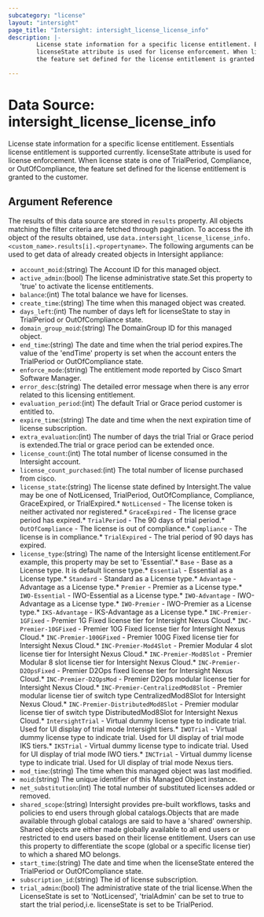 ```yaml
---
subcategory: "license"
layout: "intersight"
page_title: "Intersight: intersight_license_license_info"
description: |-
        License state information for a specific license entitlement. Essentials license entitlement is supported currently.
        licenseState attribute is used for license enforcement. When license state is one of TrialPeriod, Compliance, or OutOfCompliance,
        the feature set defined for the license entitlement is granted to the customer.

---
```


# Data Source: intersight_license_license_info
License state information for a specific license entitlement. Essentials license entitlement is supported currently.
licenseState attribute is used for license enforcement. When license state is one of TrialPeriod, Compliance, or OutOfCompliance,
the feature set defined for the license entitlement is granted to the customer.
## Argument Reference
The results of this data source are stored in `results` property.
All objects matching the filter criteria are fetched through pagination.
To access the ith object of the results obtained, use `data.intersight_license_license_info.<custom_name>.results[i].<propertyname>`.
The following arguments can be used to get data of already created objects in Intersight appliance:
* `account_moid`:(string) The Account ID for this managed object. 
* `active_admin`:(bool) The license administrative state.Set this property to 'true' to activate the license entitlements. 
* `balance`:(int) The total balance we have for licenses. 
* `create_time`:(string) The time when this managed object was created. 
* `days_left`:(int) The number of days left for licenseState to stay in TrialPeriod or OutOfCompliance state. 
* `domain_group_moid`:(string) The DomainGroup ID for this managed object. 
* `end_time`:(string) The date and time when the trial period expires.The value of the 'endTime' property is set when the account enters the TrialPeriod or OutOfCompliance state. 
* `enforce_mode`:(string) The entitlement mode reported by Cisco Smart Software Manager. 
* `error_desc`:(string) The detailed error message when there is any error related to this licensing entitlement. 
* `evaluation_period`:(int) The default Trial or Grace period customer is entitled to. 
* `expire_time`:(string) The date and time when the next expiration time of license subscription. 
* `extra_evaluation`:(int) The number of days the trial Trial or Grace period is extended.The trial or grace period can be extended once. 
* `license_count`:(int) The total number of license consumed in the Intersight account. 
* `license_count_purchased`:(int) The total number of license purchased from cisco. 
* `license_state`:(string) The license state defined by Intersight.The value may be one of NotLicensed, TrialPeriod, OutOfCompliance, Compliance, GraceExpired, or TrialExpired.* `NotLicensed` - The license token is neither activated nor registered.* `GraceExpired` - The license grace period has expired.* `TrialPeriod` - The 90 days of trial period.* `OutOfCompliance` - The license is out of compliance.* `Compliance` - The license is in compliance.* `TrialExpired` - The trial period of 90 days has expired. 
* `license_type`:(string) The name of the Intersight license entitlement.For example, this property may be set to 'Essential'.* `Base` - Base as a License type. It is default license type.* `Essential` - Essential as a License type.* `Standard` - Standard as a License type.* `Advantage` - Advantage as a License type.* `Premier` - Premier as a License type.* `IWO-Essential` - IWO-Essential as a License type.* `IWO-Advantage` - IWO-Advantage as a License type.* `IWO-Premier` - IWO-Premier as a License type.* `IKS-Advantage` - IKS-Advantage as a License type.* `INC-Premier-1GFixed` - Premier 1G Fixed license tier for Intersight Nexus Cloud.* `INC-Premier-10GFixed` - Premier 10G Fixed license tier for Intersight Nexus Cloud.* `INC-Premier-100GFixed` - Premier 100G Fixed license tier for Intersight Nexus Cloud.* `INC-Premier-Mod4Slot` - Premier Modular 4 slot license tier for Intersight Nexus Cloud.* `INC-Premier-Mod8Slot` - Premier Modular 8 slot license tier for Intersight Nexus Cloud.* `INC-Premier-D2OpsFixed` - Premier D2Ops fixed license tier for Intersight Nexus Cloud.* `INC-Premier-D2OpsMod` - Premier D2Ops modular license tier for Intersight Nexus Cloud.* `INC-Premier-CentralizedMod8Slot` - Premier modular license tier of switch type CentralizedMod8Slot for Intersight Nexus Cloud.* `INC-Premier-DistributedMod8Slot` - Premier modular license tier of switch type DistributedMod8Slot for Intersight Nexus Cloud.* `IntersightTrial` - Virtual dummy license type to indicate trial. Used for UI display of trial mode Intersight tiers.* `IWOTrial` - Virtual dummy license type to indicate trial. Used for UI display of trial mode IKS tiers.* `IKSTrial` - Virtual dummy license type to indicate trial. Used for UI display of trial mode IWO tiers.* `INCTrial` - Virtual dummy license type to indicate trial. Used for UI display of trial mode Nexus tiers. 
* `mod_time`:(string) The time when this managed object was last modified. 
* `moid`:(string) The unique identifier of this Managed Object instance. 
* `net_substitution`:(int) The total number of substituted licenses added or removed. 
* `shared_scope`:(string) Intersight provides pre-built workflows, tasks and policies to end users through global catalogs.Objects that are made available through global catalogs are said to have a 'shared' ownership. Shared objects are either made globally available to all end users or restricted to end users based on their license entitlement. Users can use this property to differentiate the scope (global or a specific license tier) to which a shared MO belongs. 
* `start_time`:(string) The date and time when the licenseState entered the TrialPeriod or OutOfCompliance state. 
* `subscription_id`:(string) The id of license subscription. 
* `trial_admin`:(bool) The administrative state of the trial license.When the LicenseState is set to 'NotLicensed', 'trialAdmin' can be set to true to start the trial period,i.e. licenseState is set to be TrialPeriod. 
 
